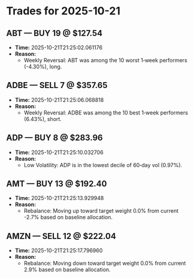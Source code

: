 # Trades for 2025-10-21

## ABT — BUY 19 @ $127.54
- **Time:** 2025-10-21T21:25:02.061176
- **Reason:**
  - Weekly Reversal: ABT was among the 10 worst 1‑week performers (-4.30%), long.

## ADBE — SELL 7 @ $357.65
- **Time:** 2025-10-21T21:25:06.068818
- **Reason:**
  - Weekly Reversal: ADBE was among the 10 best 1‑week performers (6.43%), short.

## ADP — BUY 8 @ $283.96
- **Time:** 2025-10-21T21:25:10.032706
- **Reason:**
  - Low Volatility: ADP is in the lowest decile of 60‑day vol (0.97%).

## AMT — BUY 13 @ $192.40
- **Time:** 2025-10-21T21:25:13.929948
- **Reason:**
  - Rebalance: Moving up toward target weight 0.0% from current -2.7% based on baseline allocation.

## AMZN — SELL 12 @ $222.04
- **Time:** 2025-10-21T21:25:17.796960
- **Reason:**
  - Rebalance: Moving down toward target weight 0.0% from current 2.9% based on baseline allocation.

